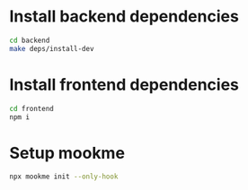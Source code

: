 # Install backend dependencies

```bash
cd backend
make deps/install-dev
```

# Install frontend dependencies

```bash
cd frontend
npm i
```

# Setup mookme

```bash
npx mookme init --only-hook
```
